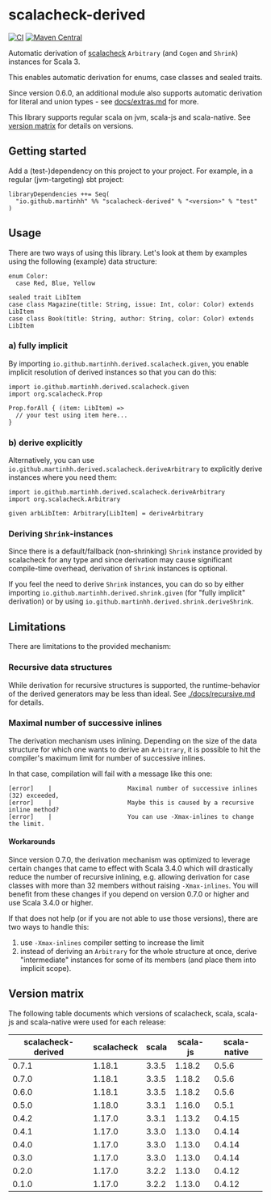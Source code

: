 # scalacheck-derived

[![CI](https://github.com/martinhh/scalacheck-derived/actions/workflows/ci.yml/badge.svg?branch=main)](https://github.com/MartinHH/scalacheck-derived/actions/workflows/ci.yml?query=branch%3Amain) [![Maven Central](https://maven-badges.herokuapp.com/maven-central/io.github.martinhh/scalacheck-derived_3/badge.svg)](https://maven-badges.herokuapp.com/maven-central/io.github.martinhh/scalacheck-derived_3)

Automatic derivation of [scalacheck](https://github.com/typelevel/scalacheck) `Arbitrary` (and `Cogen` and `Shrink`) instances for Scala 3.

This enables automatic derivation for enums, case classes and sealed traits.

Since version 0.6.0, an additional module also supports automatic derivation for literal and union types - see
[docs/extras.md](docs/extras.md) for more.

This library supports regular scala on jvm, scala-js and scala-native. See
[version matrix](#version-matrix) for details on versions.

## Getting started

Add a (test-)dependency on this project to your project. For example, in a regular (jvm-targeting)
sbt project:

```
libraryDependencies ++= Seq(
  "io.github.martinhh" %% "scalacheck-derived" % "<version>" % "test"
)
```

## Usage

There are two ways of using this library. Let's look at them by examples using the following
(example) data structure:

```
enum Color:
  case Red, Blue, Yellow

sealed trait LibItem
case class Magazine(title: String, issue: Int, color: Color) extends LibItem
case class Book(title: String, author: String, color: Color) extends LibItem
```

### a) fully implicit

By importing `io.github.martinhh.derived.scalacheck.given`, you enable implicit resolution of
derived instances so that you can do this:

```
import io.github.martinhh.derived.scalacheck.given
import org.scalacheck.Prop

Prop.forAll { (item: LibItem) =>
  // your test using item here...
}
```

### b) derive explicitly

Alternatively, you can use `io.github.martinhh.derived.scalacheck.deriveArbitrary` to explicitly
derive instances where you need them:

```
import io.github.martinhh.derived.scalacheck.deriveArbitrary
import org.scalacheck.Arbitrary

given arbLibItem: Arbitrary[LibItem] = deriveArbitrary
```

### Deriving `Shrink`-instances

Since there is a default/fallback (non-shrinking) `Shrink` instance provided by scalacheck for any type and since
derivation may cause significant compile-time overhead, derivation of `Shrink` instances is optional.

If you feel the need to derive `Shrink` instances, you can do so by either importing 
`io.github.martinhh.derived.shrink.given` (for "fully implicit" derivation) or by using
`io.github.martinhh.derived.shrink.deriveShrink`.

## Limitations

There are limitations to the provided mechanism:

### Recursive data structures

While derivation for recursive structures is supported, the runtime-behavior of the derived generators
may be less than ideal. See [./docs/recursive.md](./docs/recursive.md) for details.

### Maximal number of successive inlines

The derivation mechanism uses inlining. Depending on the size of the data structure for which one
wants to derive an `Arbitrary`, it is possible to hit the compiler's maximum limit for number of
successive inlines.

In that case, compilation will fail with a message like this one:

```
[error]    |                     Maximal number of successive inlines (32) exceeded,
[error]    |                     Maybe this is caused by a recursive inline method?
[error]    |                     You can use -Xmax-inlines to change the limit.
```

#### Workarounds

Since version 0.7.0, the derivation mechanism was optimized to leverage certain changes that came to effect
with Scala 3.4.0 which will drastically reduce the number of recursive inlining,
e.g. allowing derivation for case classes with more than 32 members without raising `-Xmax-inlines`.
You will benefit from these changes if you depend on version 0.7.0 or higher and use Scala 3.4.0 or higher.

If that does not help (or if you are not able to use those versions), there are two ways to handle this:

1. use `-Xmax-inlines` compiler setting to increase the limit
2. instead of deriving an `Arbitrary` for the whole structure at once, derive "intermediate"
   instances for some of its members (and place them into implicit scope).

## Version matrix

The following table documents which versions of scalacheck, scala, scala-js and scala-native were
used for each release:

| scalacheck-derived | scalacheck | scala | scala-js | scala-native | 
|--------------------|------------|-------|----------|--------------|
| 0.7.1              | 1.18.1     | 3.3.5 | 1.18.2   | 0.5.6        |
| 0.7.0              | 1.18.1     | 3.3.5 | 1.18.2   | 0.5.6        |
| 0.6.0              | 1.18.1     | 3.3.5 | 1.18.2   | 0.5.6        |
| 0.5.0              | 1.18.0     | 3.3.1 | 1.16.0   | 0.5.1        |
| 0.4.2              | 1.17.0     | 3.3.1 | 1.13.2   | 0.4.15       |
| 0.4.1              | 1.17.0     | 3.3.0 | 1.13.0   | 0.4.14       |
| 0.4.0              | 1.17.0     | 3.3.0 | 1.13.0   | 0.4.14       |
| 0.3.0              | 1.17.0     | 3.3.0 | 1.13.0   | 0.4.14       |
| 0.2.0              | 1.17.0     | 3.2.2 | 1.13.0   | 0.4.12       |
| 0.1.0              | 1.17.0     | 3.2.2 | 1.13.0   | 0.4.12       |
